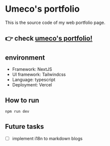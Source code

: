 # Umeco's portfolio

This is the source code of my web portfolio page.

## 👉 check [umeco's portfolio!](https://umeco.tokyo)

## environment

- Framework: NextJS
- UI framework: Tailwindcss
- Language: typescript
- Deployment: Vercel

## How to run

```bash
npm run dev
```

## Future tasks

- [ ] implement i18n to markdown blogs
